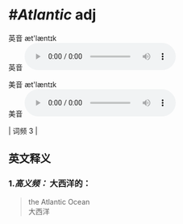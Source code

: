 # ***\#Atlantic*** adj
英音 æt'læntɪk  
英音
<audio src="./media/Atlantic-B.aac" controls="controls"></audio>

美音 æt'læntɪk  
美音
<audio src="./media/Atlantic.aac" controls="controls"></audio>



| 词频 3 |  

英文释义
---
### 1.*高义频：* **大西洋的：**  

 > the Atlantic Ocean   
 > 大西洋    


